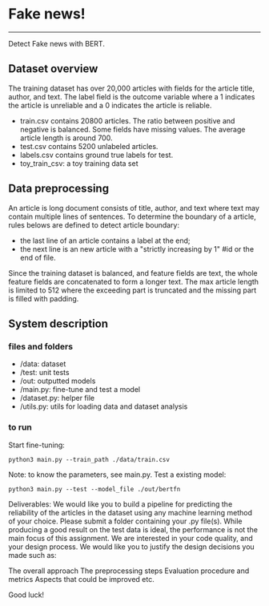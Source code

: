# Fake news!
***
Detect Fake news with BERT.
## Dataset overview

The training dataset has over 20,000 articles with fields for the article title, author, and text. The label field is the outcome variable where a 1 indicates the article is unreliable and a 0 indicates the article is reliable.
* train.csv contains 20800 articles. The ratio between positive and negative is balanced.
Some fields have missing values. The average article length is around 700.
* test.csv contains 5200 unlabeled articles.
* labels.csv contains ground true labels for test.
* toy_train_csv: a toy training data set

## Data preprocessing
An article is long document consists of title, author, and text where text may contain multiple lines of sentences. To determine
the boundary of a article, rules belows are defined to detect article boundary:
* the last line of an article contains a label at the end;
* the next line is an new article with a "strictly increasing by 1" #id or the end of file.

Since the training dataset is balanced, and feature fields are text, the whole feature fields are concatenated to form a longer text.
The max article length is limited to 512 where the exceeding part is truncated and the missing part is filled with padding.

## System description
### files and folders
* /data: dataset
* /test: unit tests
* /out: outputted models
* /main.py: fine-tune and test a model 
* /dataset.py: helper file
* /utils.py: utils for loading data and dataset analysis

### to run
Start fine-tuning:
```
python3 main.py --train_path ./data/train.csv
```
Note: to know the parameters, see main.py.
Test a existing model:
```
python3 main.py --test --model_file ./out/bertfn
```

Deliverables:
We would like you to build a pipeline for predicting the reliability of the articles in the dataset using any machine learning method of your choice. Please submit a folder containing your .py file(s). 
While producing a good result on the test data is ideal, the performance is not the main focus of this assignment. We are interested in your code quality, and your design process. We would like you to justify the design decisions you made such as:

The overall approach
The preprocessing steps
Evaluation procedure and metrics
Aspects that could be improved
etc.

Good luck!

